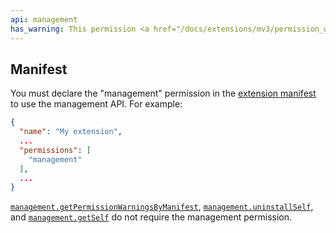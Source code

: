 ```yaml
---
api: management
has_warning: This permission <a href="/docs/extensions/mv3/permission_warnings/#permissions_with_warnings">triggers a warning</a>.
---
```


## Manifest

You must declare the "management" permission in the [extension manifest][1] to use the management
API. For example:

```json
{
  "name": "My extension",
  ...
  "permissions": [
    "management"
  ],
  ...
}
```

[`management.getPermissionWarningsByManifest`][2], [`management.uninstallSelf`][3], and
[`management.getSelf`][4] do not require the management permission.

[1]: /docs/extensions/mv3/manifest
[2]: #method-getPermissionWarningsByManifest
[3]: #method-uninstallSelf
[4]: #method-getSelf
